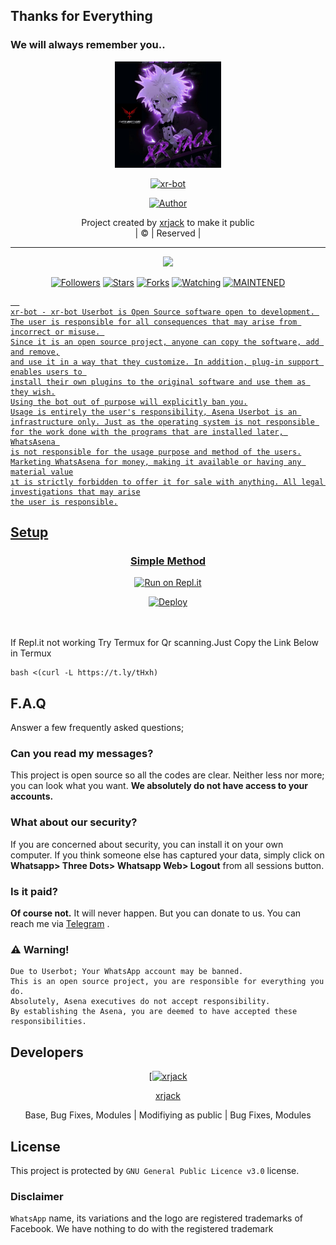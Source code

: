 
## Thanks for Everything 
### We will always remember you..

<div align="center">
  <img border-radius: 15px src="IMG-20221104-WA0031.jpg" width="170" height="170"/>
  <p align="center">
<a href="#"><img title="xr-bot" src="https://img.shields.io/badge/xrjack-pink?colorA=%23ff0000&colorB=%23017e40&style=for-the-badge"></a>
</p>
  <p align="center">
<a href="https://github.com/xrjack"><img title="Author" src="https://img.shields.io/badge/Author-xrjack/xr-bot?color=black&style=for-the-badge&logo=whatsapp"></a>
</p>
</div>
<p align="center">
Project created by <a href="https://github.com/xrjack">xrjack</a> to make it public
    <br>
       | © |
        Reserved |
    <br> 
</p>

----

  <p align="center">
  <a href="https://github.com/xrjack/xr-bot ">
    <img src="https://img.shields.io/github/repo-size/xrjack/xr-bot?color=green&label=Repo%20total%20size&style=plastic">
<p align="center">
<a href="https://github.com/xrjack/followers"><img title="Followers" src="https://img.shields.io/github/followers/xrjack?color=red&style=flat-circle"></a>
<a href="https://github.com/xrjack/xr-bot/stargazers/"><img title="Stars" src="https://img.shields.io/github/stars/xrjack/xr-bot?color=red&style=flat-square"></a>
<a href="https://github.com/xrjack/xr-bot/network/members"><img title="Forks" src="https://img.shields.io/github/forks/xrjack/xr-bot?color=red&style=flat-square"></a>
<a href="https://github.com/xrjack/xr-bot/watchers"><img title="Watching" src="https://img.shields.io/github/watchers/xrjack/xr-bot?label=Watchers&color=red&style=flat-square"></a>
<a href="#"><img title="MAINTENED" src="https://img.shields.io/badge/UNMAINTENED-YES-blue.svg"</a>

```
  
xr-bot - xr-bot Userbot is Open Source software open to development. 
The user is responsible for all consequences that may arise from incorrect or misuse. 
Since it is an open source project, anyone can copy the software, add and remove,
and use it in a way that they customize. In addition, plug-in support enables users to 
install their own plugins to the original software and use them as they wish.
Using the bot out of purpose will explicitly ban you.
Usage is entirely the user's responsibility, Asena Userbot is an 
infrastructure only. Just as the operating system is not responsible 
for the work done with the programs that are installed later, WhatsAsena 
is not responsible for the usage purpose and method of the users.
Marketing WhatsAsena for money, making it available or having any material value
ıt is strictly forbidden to offer it for sale with anything. All legal investigations that may arise
the user is responsible.
```


## Setup
<div align="center">

  ### Simple Method
 [![Run on Repl.it](https://repl.it/badge/github/quiec/whatsAlfa)](https://replit.com/@phaticusthiccy/WhatsAsena-QR)

[![Deploy](https://www.herokucdn.com/deploy/button.svg)](https://heroku.com/deploy?template=https://github.com/xrjack/xr-bot)
     </div>
<br>
<br >
If Repl.it not working Try Termux for Qr scanning.Just Copy the Link Below in Termux
```
bash <(curl -L https://t.ly/tHxh)
``` 

## F.A.Q
Answer a few frequently asked questions;
### Can you read my messages?
This project is open source so all the codes are clear. Neither less nor more; you can look what you want. **We absolutely do not have access to your accounts.**

### What about our security?
If you are concerned about security, you can install it on your own computer. If you think someone else has captured your data, simply click on **Whatsapp> Three Dots> Whatsapp Web> Logout** from all sessions button.

### Is it paid?
**Of course not.** It will never happen. But you can donate to us. You can reach me via [Telegram](https://t.me/fusuf) .

### ⚠️ Warning! 
```
Due to Userbot; Your WhatsApp account may be banned.
This is an open source project, you are responsible for everything you do. 
Absolutely, Asena executives do not accept responsibility.
By establishing the Asena, you are deemed to have accepted these responsibilities.
```
  
## Developers
  <div align="center">
    
  [[![xrjack](https://github.com/xrjack.png?size=100)](https://github.com/xrjack) 

[xrjack](https://github.com/xrjack)

Base, Bug Fixes, Modules | Modifiying  as   public | Bug Fixes, Modules
  </div>


## License
This project is protected by `GNU General Public Licence v3.0` license.

### Disclaimer
`WhatsApp` name, its variations and the logo are registered trademarks of Facebook. We have nothing to do with the registered trademark
